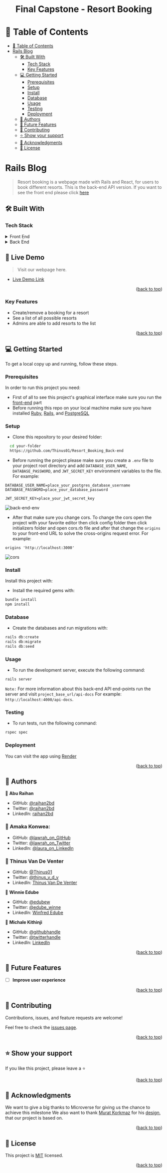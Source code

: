<a name="readme-top"></a>
<h1 align='center'>Final Capstone - Resort Booking</h1>


# 📗 Table of Contents

- [📗 Table of Contents](#-table-of-contents)
- [ Rails Blog ](#-My-Blog-App-)
  - [🛠 Built With ](#-built-with-)
    - [Tech Stack ](#tech-stack-)
    - [Key Features ](#key-features-)
  - [💻 Getting Started ](#-getting-started-)
    - [Prerequisites](#prerequisites)
    - [Setup](#setup)
    - [Install](#install)
    - [Database](#database)
    - [Usage](#usage)
    - [Testing](#testing)
    - [Deployment](#deployment)
  - [👥 Authors ](#-authors-)
  - [🔭 Future Features ](#-future-features-)
  - [🤝 Contributing ](#-contributing-)
  - [⭐️ Show your support ](#️-show-your-support-)
  - [🙏 Acknowledgments ](#-acknowledgments-)
  - [📝 License ](#-license-)


# Rails Blog <a name="about-project"></a>
> Resort booking is a webpage made with Rails and React, for users to book different resorts. This is the back-end API version. If you want to see the front end please click [here](https://github.com/Thinus01/Resort_Booking_Front-end)

## 🛠 Built With <a name="built-with"></a>
### Tech Stack <a name="tech-stack"></a>

<details>
  <summary>Front End</summary>
  <ul>
    <li>React</li>
    <li>Redux</li>
    <li>JAVASCRIPT</li>
    <li>Html</li>
    <li>CSS</li>
  </ul>
</details>
<details>
  <summary>Back End</summary>
  <ul>
    <li>Ruby</li>
    <li>Rails</li>
    <li>PostgreSQL</li>
  </ul>
</details>


<!-- LIVE DEMO -->

## 🚀 Live Demo <a name="live-demo"></a>

> Visit our webpage here.

- [Live Demo Link](https://resort-booking-back-end.onrender.com)

<p align="right">(<a href="#readme-top">back to top</a>)</p>

### Key Features <a name="key-features"></a>

- Create/remove a booking for a resort
- See a list of all possible resorts
- Admins are able to add resorts to the list

<p align="right">(<a href="#readme-top">back to top</a>)</p>


## 💻 Getting Started <a name="getting-started"></a>

To get a local copy up and running, follow these steps.

### Prerequisites

In order to run this project you need:

- First of all to see this project's graphical interface make sure you run the [front-end](https://github.com/Thinus01/Resort_Booking_Front-end) part
- Before running this repo on your local machine make sure you have installed <a name="install"></a> [Ruby](https://www.ruby-lang.org/), [Rails](https://rubyonrails.org/), and [PostgreSQL](https://www.postgresql.org/)

### Setup

- Clone this repository to your desired folder:

```sh
  cd your-folder
  https://github.com/Thinus01/Resort_Booking_Back-end
```

- Before running the project please make sure you create a `.env` file to your project root directory and add `DATABASE_USER_NAME`, `DATABASE_PASSWORD`, and `JWT_SECRET_KEY` environment variables to the file. For example:
```
DATABASE_USER_NAME=place_your_postgres_database_username
DATABASE_PASSWORD=place_your_database_password

JWT_SECRET_KEY=place_your_jwt_secret_key
```
![back-end-env](https://github.com/Thinus01/Resort_Booking_Back-end/assets/35267447/3fd60673-53a2-4e6c-a386-ff894546c850)

- After that make sure you change cors. To change the cors open the project with your favorite editor then click config folder then click initializers folder and open cors.rb file and after that change the `origins` to your front-end URL to solve the cross-origins request error. For example:
```
origins 'http://localhost:3000'
```
![cors](https://github.com/Thinus01/Resort_Booking_Back-end/assets/35267447/44eb387a-c8d5-40c8-b910-860ed9bf0195)


### Install

Install this project with:

- Install the required gems with:

```sh
bundle install
npm install
```

### Database

- Create the databases and run migrations with:

```sh
rails db:create
rails db:migrate
rails db:seed
```

### Usage

- To run the development server, execute the following command:

```sh
rails server
```

`Note:` For more information about this back-end API end-points run the server and visit `project_base_url/api-docs` For example: `http://localhost:4000/api-docs`.

### Testing

- To run tests, run the following command:

```sh
rspec spec 
```


### Deployment

You can visit the app using [Render](https://www.render.com/)

<p align="right">(<a href="#readme-top">back to top</a>)</p>


## 👥 Authors <a name="author"></a>

👤 **Abu Raihan**

- GitHub: [@raihan2bd](https://github.com/raihan2bd)
- Twitter: [@raihan2bd](https://twitter.com/raihan2bd)
- LinkedIn: [raihan2bd](https://linkedin.com/in/raihan2bd)

### 👤 **Amaka Konwea**:
- GitHub: [@lawrah_on_GitHub](https://github.com/lawrahkonwea)
- Twitter: [@lawrah_on_Twitter](https://twitter.com/lawrah_xo)
- LinkedIn: [@laura_on_LinkedIn](https://www.linkedin.com/in/amakalaurakonwea/)

### 👤 **Thinus Van De Venter**

- GitHub: [@Thinus01](https://github.com/Thinus01)
- Twitter: [@thinus_v_d_v](https://twitter.com/thinus_v_d_v)
- LinkedIn: [Thinus Van De Venter](https://www.linkedin.com/in/thinus-van-de-venter-99aa26203)

👤 **Winnie Edube**

- GitHub: [@edubew](https://github.com/edubew)
- Twitter: [@edube_winne](https://twitter.com/edube_winne)
- LinkedIn: [Winfred Edube](https://www.linkedin.com/in/winfred-edube/)

👤 **Michale Kithinji**
- GitHub: [@githubhandle](https://github.com/MICHAELKITH)
- Twitter: [@twitterhandle](https://twitter.com/DevMichael11)
- LinkedIn: [LinkedIn](https://www.linkedin.com/in/michaelkithinji/)

<p align="right">(<a href="#readme-top">back to top</a>)</p>


## 🔭 Future Features <a name="future-features"></a>

- [ ] **Improve user experience**

<p align="right">(<a href="#readme-top">back to top</a>)</p>


## 🤝 Contributing <a name="contributing"></a>

Contributions, issues, and feature requests are welcome!

Feel free to check the [issues page](https://github.com/lawrahkonwea/Rails_blog_app/issues).

<p align="right">(<a href="#readme-top">back to top</a>)</p>


## ⭐️ Show your support <a name="support"></a>

If you like this project, please leave a ⭐️

<p align="right">(<a href="#readme-top">back to top</a>)</p>


## 🙏 Acknowledgments <a name="acknowledgements"></a>

We want to give a big thanks to Microverse for giving us the chance to achieve this milestone
We also want to thank [Murat Korkmaz](https://www.behance.net/muratk) for his [design](https://www.behance.net/gallery/26425031/Vespa-Responsive-Redesign), that our project is based on.

<p align="right">(<a href="#readme-top">back to top</a>)</p>


## 📝 License <a name="license"></a>

This project is [MIT](https://github.com/Thinus01/Resort_Booking_Back-end/blob/dev/LICENSE) licensed.

<p align="right">(<a href="#readme-top">back to top</a>)</p>
